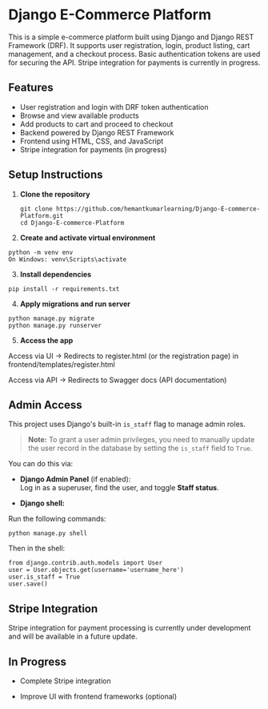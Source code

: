 #  Django E-Commerce Platform

This is a simple e-commerce platform built using Django and Django REST Framework (DRF). It supports user registration, login, product listing, cart management, and a checkout process. Basic authentication tokens are used for securing the API. Stripe integration for payments is currently in progress.

## Features

- User registration and login with DRF token authentication
- Browse and view available products
- Add products to cart and proceed to checkout
- Backend powered by Django REST Framework
- Frontend using HTML, CSS, and JavaScript
- Stripe integration for payments (in progress)

## Setup Instructions

1. **Clone the repository**  
   ```
   git clone https://github.com/hemantkumarlearning/Django-E-commerce-Platform.git
   cd Django-E-commerce-Platform
   ```
   
2. **Create and activate virtual environment**

```
python -m venv env
On Windows: venv\Scripts\activate
```

3. **Install dependencies**

```
pip install -r requirements.txt
```

4. **Apply migrations and run server**

```
python manage.py migrate
python manage.py runserver
```
5. **Access the app**

Access via UI → Redirects to register.html (or the registration page) in frontend/templates/register.html

Access via API → Redirects to Swagger docs (API documentation)

##  Admin Access

This project uses Django's built-in `is_staff` flag to manage admin roles.

> **Note:** To grant a user admin privileges, you need to manually update the user record in the database by setting the `is_staff` field to `True`.

You can do this via:

- **Django Admin Panel** (if enabled):  
  Log in as a superuser, find the user, and toggle **Staff status**.

- **Django shell:**

Run the following commands:
```
python manage.py shell
```

Then in the shell:

```
from django.contrib.auth.models import User
user = User.objects.get(username='username_here')
user.is_staff = True
user.save()
```

## Stripe Integration

Stripe integration for payment processing is currently under development and will be available in a future update.

## In Progress

- Complete Stripe integration

- Improve UI with frontend frameworks (optional)
